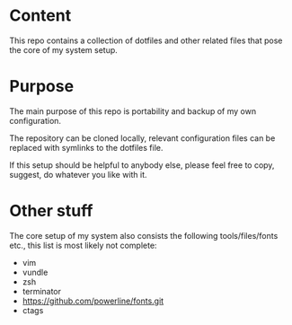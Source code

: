 # Content

This repo contains a collection of dotfiles and other related files that pose
the core of my system setup.

# Purpose

The main purpose of this repo is portability and backup of my own
configuration.

The repository can be cloned locally, relevant configuration files can be replaced with symlinks to the dotfiles file.

If this setup should be helpful to anybody else, please feel
free to copy, suggest, do whatever you like with it.

# Other stuff

The core setup of my system also consists the following tools/files/fonts etc., this list is most likely not complete:

* vim
* vundle
* zsh
* terminator
* https://github.com/powerline/fonts.git
* ctags